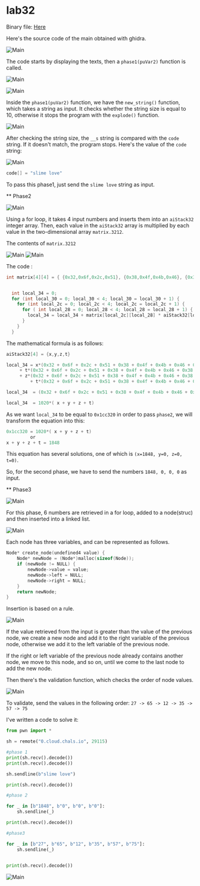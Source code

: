 # lab32


Binary file: [Here](datas/lab32)

Here's the source code of the main obtained with ghidra.

![Main](datas/main.png)

The code starts by displaying the texts, then a ```phase1(puVar2)``` function is called.

![Main](datas/phase1.png)

![Main](datas/new_string.png)

Inside the ```phase1(puVar2)``` function, we have the ```new_string()``` function, which takes a string as input.
It checks whether the string size is equal to 10, otherwise it stops the program with the ```explode()``` function.

![Main](datas/explode.png)

After checking the string size, the ```__s``` string is compared with the ```code``` string. If it doesn't match, the program stops.
Here's the value of the ```code``` string:

![Main](datas/code.png)

```c
code[] = "slime love"
```

To pass this phase1, just send the ```slime love``` string as input.

** Phase2

![Main](datas/phase2.png)

Using a for loop, it takes 4 input numbers and inserts them into an ```aiStack32``` integer array.
Then, each value in the ```aiStack32``` array is multiplied by each value in the two-dimensional array ```matrix.3212```.

The contents of ```matrix.3212```

![Main](datas/matrix.png)
![Main](datas/matrix0.png)

The code :

```c
int matrix[4][4] = { {0x32,0x6f,0x2c,0x51}, {0x38,0x4f,0x4b,0x46}, {0x38,0x37,0x42,0x59}, {0x0c,0x3b,0x45,0x30}};


  int local_34 = 0;
  for (int local_30 = 0; local_30 < 4; local_30 = local_30 + 1) {
    for (int local_2c = 0; local_2c < 4; local_2c = local_2c + 1) {
      for ( int local_28 = 0; local_28 < 4; local_28 = local_28 + 1) {
        local_34 = local_34 + matrix[local_2c][local_28] * aiStack32[local_30];
      }
    }
  }
 ```
The mathematical formula is as follows:

```c
aiStack32[4] = {x,y,z,t}

local_34 = x*(0x32 + 0x6f + 0x2c + 0x51 + 0x38 + 0x4f + 0x4b + 0x46 + 0x38 + 0x37 + 0x42 + 0x59 + 0x0c + 0x3b + 0x45 + 0x30) 
	 + t*(0x32 + 0x6f + 0x2c + 0x51 + 0x38 + 0x4f + 0x4b + 0x46 + 0x38 + 0x37 + 0x42 + 0x59 + 0x0c + 0x3b + 0x45 + 0x30)
	 + z*(0x32 + 0x6f + 0x2c + 0x51 + 0x38 + 0x4f + 0x4b + 0x46 + 0x38 + 0x37 + 0x42 + 0x59 + 0x0c + 0x3b + 0x45 + 0x30)
         + t*(0x32 + 0x6f + 0x2c + 0x51 + 0x38 + 0x4f + 0x4b + 0x46 + 0x38 + 0x37 + 0x42 + 0x59 + 0x0c + 0x3b + 0x45 + 0x30)

local_34  = (0x32 + 0x6f + 0x2c + 0x51 + 0x38 + 0x4f + 0x4b + 0x46 + 0x38 + 0x37 + 0x42 + 0x59 + 0x0c + 0x3b + 0x45 + 0x30)*( x + y + z +t)

local_34  = 1020*( x + y + z + t)
```

As we want ```local_34``` to be equal to ```0x1cc320``` in order to pass ```phase2```, we will transform the equation into this:

```c
0x1cc320 = 1020*( x + y + z + t) 
         or
x + y + z + t = 1848
```

This equation has several solutions, one of which is ```(x=1848, y=0, z=0, t=0)```.

So, for the second phase, we have to send the numbers ```1848, 0, 0, 0``` as input.

** Phase3

![Main](datas/phase3.png)

For this phase, 6 numbers are retrieved in a for loop, added to a node(struc) and then inserted into a linked list.

![Main](datas/create_node.png)

Each node has three variables, and can be represented as follows.

```c
Node* create_node(undefined4 value) {
    Node* newNode = (Node*)malloc(sizeof(Node));
    if (newNode != NULL) {
        newNode->value = value;
        newNode->left = NULL;
        newNode->right = NULL;
    }
    return newNode;
}
```

Insertion is based on a rule.

![Main](datas/insert.png)

If the value retrieved from the input is greater than the value of the previous node, we create a new node and add it to the right variable of the previous node, otherwise we add it to the left variable of the previous node.

If the right or left variable of the previous node already contains another node, we move to this node, and so on, until we come to the last node to add the new node.

Then there's the validation function, which checks the order of node values.

![Main](datas/validate.png)

To validate, send the values in the following order: ```27 -> 65 -> 12 -> 35 -> 57 -> 75```

I've written a code to solve it:

```python
from pwn import *

sh = remote("0.cloud.chals.io", 29115)

#phase 1
print(sh.recv().decode())
print(sh.recv().decode())

sh.sendline(b"slime love")

print(sh.recv().decode())

#phase 2

for _ in [b"1848", b"0", b"0", b"0"]:
	sh.sendline(_)

print(sh.recv().decode())

#phase3

for _ in [b"27", b"65", b"12", b"35", b"57", b"75"]:
	sh.sendline(_)
	

print(sh.recv().decode())
```

![Main](datas/lab32.png)
